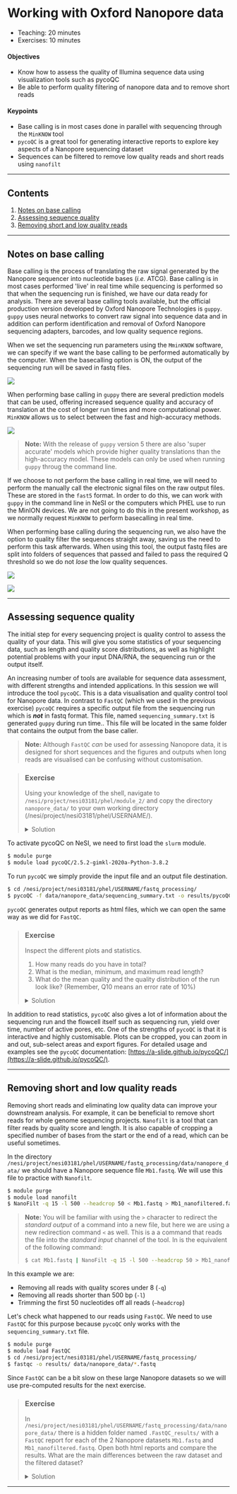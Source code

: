 # Working with Oxford Nanopore data

* Teaching: 20 minutes
* Exercises: 10 minutes

#### Objectives

* Know how to assess the quality of Illumina sequence data using visualization tools such as pycoQC
* Be able to perform quality filtering of nanopore data and to remove short reads

#### Keypoints

* Base calling is in most cases done in parallel with sequencing through the `MinKNOW` tool
* `pycoQC` is a great tool for generating interactive reports to explore key aspects of a Nanopore sequencing dataset
* Sequences can be filtered to remove low quality reads and short reads using `nanofilt`

---

## Contents
1. [Notes on base calling](#notes-on-base-calling)
1. [Assessing sequence quality](#assessing-sequence-quality)
1. [Removing short and low quality reads](#Removing-short-and-low-quality-reads)

---

## Notes on base calling

Base calling is the process of translating the raw signal generated by the Nanopore sequencer into nucleotide bases (*i.e.* ATCG). Base calling is in most cases performed 'live' in real time while sequencing is performed so that when the sequencing run is finished, we have our data ready for analysis. There are several base calling tools available, but the official production version developed by Oxford Nanopore Technologies is `guppy`. `guppy` uses neural networks to convert raw signal into sequence data and in addition can  perform identification and removal of Oxford Nanopore sequencing adapters, barcodes, and low quality sequence regions.

When we set the sequencing run parameters using the `MminKNOW` software, we can specify if we want the base calling to be performed automatically by the computer. When the basecalling option is ON, the output of the sequencing run will be saved in fastq files.

![](../img/02_minknow_enable_basecalling.png)

When performing base calling in `guppy` there are several prediction models that can be used, offering increased sequence quality and accuracy of translation at the cost of longer run times and more computational power. `MinKNOW` allows us to select between the fast and high-accuracy methods.

![](../img/02_minknow_select_model.png)

>**Note:** With the release of `guppy` version 5 there are also 'super accurate' models which provide higher quality translations than the high-accuracy model. These models can only be used when running `guppy` throug the command line.

If we choose to not perform the base calling in real time, we will need to perform the manually call the electronic signal files on the raw output files. These are stored in the `fast5` format. In order to do this, we can work with `guppy` in the command line in NeSI or the computers which PHEL use to run the MinION devices. We are not going to do this in the present workshop, as we normally request `MinKNOW` to perform basecalling in real time.

When performing base calling during the sequencing run, we also have the option to quality filter the sequences straight away, saving us the need to perform this task afterwards. When using this tool, the output fastq files are split into folders of sequences that passed and failed to pass the required Q threshold so we do not *lose* the low quality sequences.

![](../img/02_minknow_quality_filter.png)

![](../img/02_minknow_quality_threshold.png)

---

## Assessing sequence quality

The initial step for every sequencing project is quality control to assess the quality of your data. This will give you some statistics of your sequencing data, such as length and quality score distributions, as well as highlight potential problems with your input DNA/RNA, the sequencing run or the output itself.

An increasing number of tools are available for sequence data assessment, with different strengths and intended applications. In this session we will introduce the tool `pycoQC`. This is a data visualisation and quality control tool for Nanopore data. In contrast to `FastQC` (which we used in the previous exercise) `pycoQC` requires a specific output file from the sequencing run which is **_not_** in fastq format. This file, named `sequencing_summary.txt` is generated `guppy` during run time.. This file will be located in the same folder that contains the output from the base caller.

>**Note:** Although `FastQC` *can* be used for assessing Nanopore data, it is designed for short sequences and the figures and outputs when long reads are visualised can be confusing without customisation.

> ### Exercise
>
> Using your knowledge of the shell, navigate to `/nesi/project/nesi03181/phel/module_2/` and copy the directory `nanopore_data/` to your own working directory (/nesi/project/nesi03181/phel/USERNAME/).
> 
> <details>
> <summary>Solution</summary>
>
> ```bash
> $ cd /nesi/project/nesi03181/phel/module_2/
> $ cp -r nanopore_data/ ../USERNAME/fastq_processing/data/
> ```
> </details>

To activate pycoQC on NeSI, we need to first load the `slurm` module.

```bash
$ module purge
$ module load pycoQC/2.5.2-gimkl-2020a-Python-3.8.2
```

To run `pycoQC` we simply provide the input file and an output file destination.

```bash
$ cd /nesi/project/nesi03181/phel/USERNAME/fastq_processing/
$ pycoQC -f data/nanopore_data/sequencing_summary.txt -o results/pycoQC_report.html
```

`pycoQC`  generates output reports as html files, which we can open the same way as we did for `FastQC`.

> ### Exercise
>
> Inspect the different plots and statistics.
> 
> 1. How many reads do you have in total?
> 1. What is the median, minimum, and maximum read length?
> 1. What do the mean quality and the quality distribution of the run look like? (Remember, Q10 means an error rate of 10%)
> 
> <details>
> <summary>Solution</summary>
>
> 1. ~270k reads in total (see the Basecall summary of `pycoQC`'s output page)
> ![](../img/02_pycoqc_basecall_summary.png)
> 1. The median read length can also be found in the same place. The median length is 3,890 bp for all reads, or 4,070 for those that passed `MinKNOW`'s quality filtering. To find the minimum and maximum read lengths look at the 'Basecalled read lengths' plot. If you hover over the start and the end of the plotted length distribution you will see the length followed by the number of reads. The minimum read length for the passed reads is about 200 bp, the maximum length ~130,000 bp.
> ![](../img/02_pycoqc_basecall_read_lengths.png)
> 1. The median quality of the reads can be found in the basecall summary, and the distribution in the 'Basecalled reads PHRED quality plot'. The majority of the reads has a Q-score below 10, i.e., an error rate of >10%. These results can be considered normal although it is possible to obtain better quality.
> ![](../img/02_pycoqc_basecall_phred.png)
> </details>

In addition to read statistics, `pycoQC` also gives a lot of information about the sequencing run and the flowcell itself such as sequencing run, yield over time, number of active pores, etc. One of the strengths of `pycoQC` is that it is interactive and highly customisable. Plots can be cropped, you can zoom in and out, sub-select areas and export figures. For detailed usage and examples see the `pycoQC` documentation: [https://a-slide.github.io/pycoQC/](https://a-slide.github.io/pycoQC/).

---

## Removing short and low quality reads

Removing short reads and eliminating low quality data can improve your downstream analysis. For example, it can be beneficial to remove short reads for whole genome sequencing projects. `Nanofilt` is a tool that can filter reads by quality score and length. It is also capable of cropping a specified number of bases from the start or the end of a read, which can be useful sometimes.

In the directory `/nesi/project/nesi03181/phel/USERNAME/fastq_processing/data/nanopore_data/` we should have a Nanopore sequence file `Mb1.fastq`. We will use this file to practice with `Nanofilt`.

```bash
$ module purge
$ module load nanofilt
$ NanoFilt -q 15 -l 500 --headcrop 50 < Mb1.fastq > Mb1_nanofiltered.fastq
```

>**Note:** You will be familiar with using the `>` character to redirect the *standard output* of a command into a new file, but here we are using a new redirection command `<` as well. This is a a command that reads the file into the *standard input* channel of the tool. In is the equivalent of the following command:
>```bash
> $ cat Mb1.fastq | NanoFilt -q 15 -l 500 --headcrop 50 > Mb1_nanofiltered.fastq
> ```

In this example we are:

* Removing all reads with quality scores under 8 (`-q`)
* Removing all reads shorter than 500 bp (`-l`)
* Trimming the first 50 nucleotides off all reads (`–headcrop`)

Let's check what happened to our reads using `FastQC`. We need to use `FastQC` for this purpose because `pycoQC` only works with the `sequencing_summary.txt` file.

```bash
$ module purge
$ module load FastQC
$ cd /nesi/project/nesi03181/phel/USERNAME/fastq_processing/
$ fastqc -o results/ data/nanopore_data/*.fastq
```

Since `FastQC` can be a bit slow on these large Nanopore datasets so we will use pre-computed results for the next exercise.

> ### Exercise
>
> In `/nesi/project/nesi03181/phel/USERNAME/fastq_processing/data/nanopore_data/` there is a hidden folder named `.FastQC_results/` with a `FastQC` report for each of the 2 Nanopore datasets `Mb1.fastq` and `Mb1_nanofiltered.fastq`.
> Open both html reports and compare the results. What are the main differences between the raw dataset and the filtered dataset? 
> 
> <details>
> <summary>Solution</summary>
>
> There are two main points to note:
> 1. We can see that the total number of reads in the filtered dataset is smaller, because we have removed reads with quality values under 8 and shorter than 500 bp.
> 1. The overall quality has increased as a result of removing low quality reads.
> </details>

---

